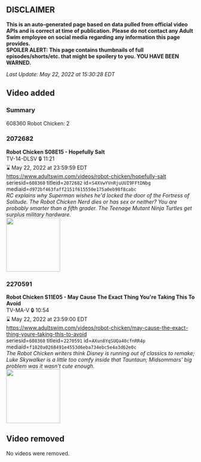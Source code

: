 ## DISCLAIMER
**This is an auto-generated page based on data pulled from official video APIs and is correct at time of publication. Please do not contact any Adult Swim employee on social media regarding any information this page provides.**  
**SPOILER ALERT: This page contains thumbnails of full episodes/shorts/etc. that might be spoilery to you. YOU HAVE BEEN WARNED.**  

_Last Update: May 22, 2022 at 15:30:28 EDT_
## Video added
### Summary
608360 Robot Chicken: 2  
### 2072682
**Robot Chicken S08E15 - Hopefully Salt**  
TV-14-DLSV 🔒 11:21  
⌛ May 22, 2022 at 23:59:59 EDT  
https://www.adultswim.com/videos/robot-chicken/hopefully-salt  
seriesid=`608360` titleid=`2072682` id=`S4XVwYVnRjuUUI9FFtDNbg` mediaid=`d972bf463faff2151f615550e175a0eb98f8cabc`  
_RC explains why Superman wishes he'd locked the door of the Fortress of Solitude. The Robot Chicken Nerd dies or has sex or neither? You are probably smarter than a fifth grader. The Teenage Mutant Ninja Turtles get surplus military hardware._  
<a href="https://media.cdn.adultswim.com/uploads/20200406/thumbnails/2_20461254451-robotchicken_815_dup-20160304.jpg"><img src="https://media.cdn.adultswim.com/uploads/20200406/thumbnails/2_20461254451-robotchicken_815_dup-20160304.jpg" height="144px" /></a>
### 2270591
**Robot Chicken S11E05 - May Cause The Exact Thing You're Taking This To Avoid**  
TV-MA-V 🔒 10:54  
⌛ May 22, 2022 at 23:59:00 EDT  
https://www.adultswim.com/videos/robot-chicken/may-cause-the-exact-thing-youre-taking-this-to-avoid  
seriesid=`608360` titleid=`2270591` id=`AXun8YqSUQa40cfnRR4p` mediaid=`f1820a0268491e4553d6eba734ebc5e4a3d62e0c`  
_The Robot Chicken writers think Disney is running out of classics to remake; Luke Skywalker is a little too comfy inside that Tauntaun; Midsommars' big problem was it wasn't cute enough._  
<a href="https://media.cdn.adultswim.com/uploads/20210902/thumbnails/2_21921516552-RobotChicken_1104_MayCauseTheExactThingYoureTakingThisToAvoid.png"><img src="https://media.cdn.adultswim.com/uploads/20210902/thumbnails/2_21921516552-RobotChicken_1104_MayCauseTheExactThingYoureTakingThisToAvoid.png" height="144px" /></a>
## Video removed
No videos were removed.  
